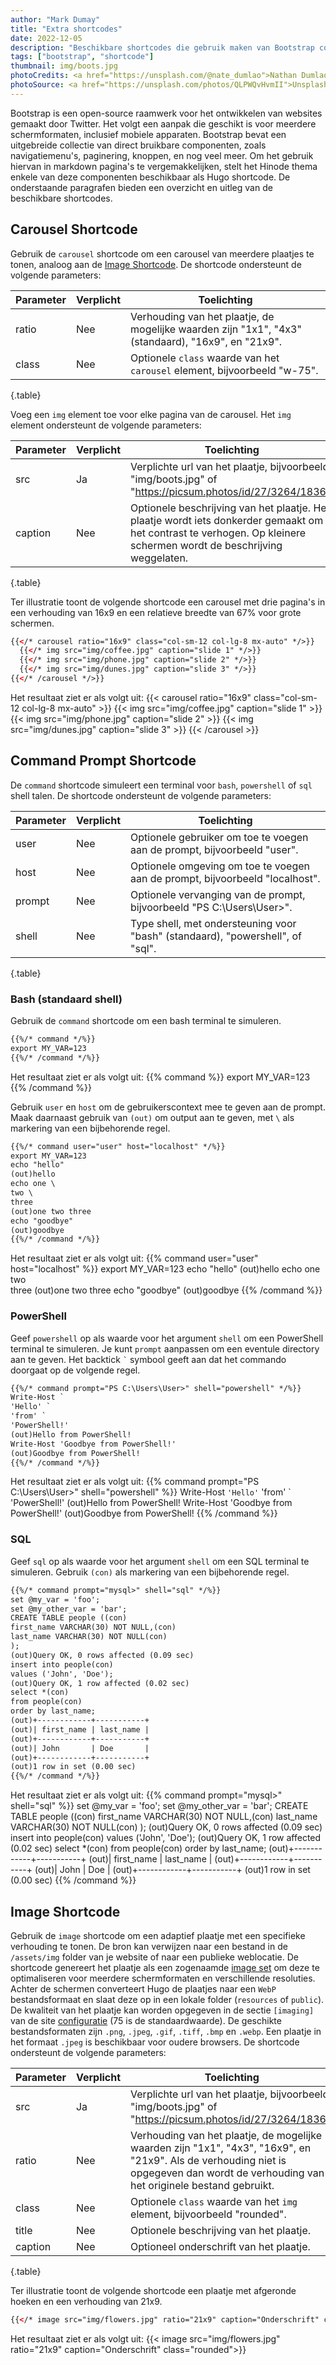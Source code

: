 ```yaml
---
author: "Mark Dumay"
title: "Extra shortcodes"
date: 2022-12-05
description: "Beschikbare shortcodes die gebruik maken van Bootstrap componenten en vormgeving"
tags: ["bootstrap", "shortcode"]
thumbnail: img/boots.jpg
photoCredits: <a href="https://unsplash.com/@nate_dumlao">Nathan Dumlao</a>
photoSource: <a href="https://unsplash.com/photos/QLPWQvHvmII">Unsplash</a>
---
```



Bootstrap is een open-source raamwerk voor het ontwikkelen van websites gemaakt door Twitter. Het volgt een aanpak die geschikt is voor meerdere schermformaten, inclusief mobiele apparaten. Bootstrap bevat een uitgebreide collectie van direct bruikbare componenten, zoals navigatiemenu's, paginering, knoppen, en nog veel meer. Om het gebruik hiervan in markdown pagina's te vergemakkelijken, stelt het Hinode thema enkele van deze componenten beschikbaar als Hugo shortcode. De onderstaande paragrafen bieden een overzicht en uitleg van de beschikbare shortcodes.

## Carousel Shortcode

Gebruik de `carousel` shortcode om een carousel van meerdere plaatjes te tonen, analoog aan de [Image Shortcode](#image-shortcode). De shortcode ondersteunt de volgende parameters:

| Parameter | Verplicht | Toelichting |
|-----------|-----------|-------------|
| ratio     | Nee       | Verhouding van het plaatje, de mogelijke waarden zijn "1x1", "4x3" (standaard), "16x9", en "21x9". |
| class     | Nee       | Optionele `class` waarde van het `carousel` element, bijvoorbeeld "w-75". |
{.table}

Voeg een `img` element toe voor elke pagina van de carousel. Het `img` element ondersteunt de volgende parameters:

| Parameter | Verplicht | Toelichting |
|-----------|-----------|-------------|
| src       | Ja        | Verplichte url van het plaatje, bijvoorbeeld "img/boots.jpg" of "https://picsum.photos/id/27/3264/1836". |
| caption   | Nee       | Optionele beschrijving van het plaatje. Het plaatje wordt iets donkerder gemaakt om het contrast te verhogen. Op kleinere schermen wordt de beschrijving weggelaten. |
{.table}

Ter illustratie toont de volgende shortcode een carousel met drie pagina's in een verhouding van 16x9 en een relatieve breedte van 67% voor grote schermen.

```html
{{</* carousel ratio="16x9" class="col-sm-12 col-lg-8 mx-auto" */>}}
  {{</* img src="img/coffee.jpg" caption="slide 1" */>}}
  {{</* img src="img/phone.jpg" caption="slide 2" */>}}
  {{</* img src="img/dunes.jpg" caption="slide 3" */>}}
{{</* /carousel */>}}
```

Het resultaat ziet er als volgt uit:
{{< carousel ratio="16x9" class="col-sm-12 col-lg-8 mx-auto" >}}
  {{< img src="img/coffee.jpg" caption="slide 1" >}}
  {{< img src="img/phone.jpg" caption="slide 2" >}}
  {{< img src="img/dunes.jpg" caption="slide 3" >}}
{{< /carousel >}}

## Command Prompt Shortcode

De `command` shortcode simuleert een terminal voor `bash`, `powershell` of `sql` shell talen. De shortcode ondersteunt de volgende parameters:

| Parameter | Verplicht | Toelichting |
|-----------|----------|-------------|
| user      | Nee | Optionele gebruiker om toe te voegen aan de prompt, bijvoorbeeld "user". |
| host      | Nee | Optionele omgeving om toe te voegen aan de prompt, bijvoorbeeld "localhost". | 
| prompt    | Nee | Optionele vervanging van de prompt, bijvoorbeeld "PS C:\Users\User>". |
| shell     | Nee | Type shell, met ondersteuning voor "bash" (standaard), "powershell", of "sql". |
{.table}

### Bash (standaard shell)

Gebruik de `command` shortcode om een bash terminal te simuleren.

```html
{{%/* command */%}}
export MY_VAR=123
{{%/* /command */%}}
```

Het resultaat ziet er als volgt uit:
{{% command %}}
export MY_VAR=123
{{% /command %}}

Gebruik `user` en `host` om de gebruikerscontext mee te geven aan de prompt. Maak daarnaast gebruik van `(out)` om output aan te geven, met `\` als markering van een bijbehorende regel.

```html
{{%/* command user="user" host="localhost" */%}}
export MY_VAR=123
echo "hello"
(out)hello
echo one \
two \
three
(out)one two three
echo "goodbye"
(out)goodbye
{{%/* /command */%}}
```

Het resultaat ziet er als volgt uit:
{{% command user="user" host="localhost" %}}
export MY_VAR=123
echo "hello"
(out)hello
echo one \
two \
three
(out)one two three
echo "goodbye"
(out)goodbye
{{% /command %}}

### PowerShell

Geef `powershell` op als waarde voor het argument `shell` om een PowerShell terminal te simuleren. Je kunt `prompt` aanpassen om een eventule directory aan te geven. Het backtick `` ` `` symbool geeft aan dat het commando doorgaat op de volgende regel.

```html
{{%/* command prompt="PS C:\Users\User>" shell="powershell" */%}}
Write-Host `
'Hello' `
'from' `
'PowerShell!'
(out)Hello from PowerShell!
Write-Host 'Goodbye from PowerShell!'
(out)Goodbye from PowerShell!
{{%/* /command */%}}
```

Het resultaat ziet er als volgt uit:
{{% command prompt="PS C:\Users\User>" shell="powershell" %}}
Write-Host `
'Hello' `
'from' `
'PowerShell!'
(out)Hello from PowerShell!
Write-Host 'Goodbye from PowerShell!'
(out)Goodbye from PowerShell!
{{% /command %}}

### SQL

Geef `sql` op als waarde voor het argument `shell` om een SQL terminal te simuleren. Gebruik `(con)` als markering van een bijbehorende regel.

```html
{{%/* command prompt="mysql>" shell="sql" */%}}
set @my_var = 'foo';
set @my_other_var = 'bar';
CREATE TABLE people ((con)
first_name VARCHAR(30) NOT NULL,(con)
last_name VARCHAR(30) NOT NULL(con)
);
(out)Query OK, 0 rows affected (0.09 sec)
insert into people(con)
values ('John', 'Doe');
(out)Query OK, 1 row affected (0.02 sec)
select *(con)
from people(con)
order by last_name;
(out)+------------+-----------+
(out)| first_name | last_name |
(out)+------------+-----------+
(out)| John       | Doe       |
(out)+------------+-----------+
(out)1 row in set (0.00 sec)
{{%/* /command */%}}
```

Het resultaat ziet er als volgt uit:
{{% command prompt="mysql>" shell="sql" %}}
set @my_var = 'foo';
set @my_other_var = 'bar';
CREATE TABLE people ((con)
first_name VARCHAR(30) NOT NULL,(con)
last_name VARCHAR(30) NOT NULL(con)
);
(out)Query OK, 0 rows affected (0.09 sec)
insert into people(con)
values ('John', 'Doe');
(out)Query OK, 1 row affected (0.02 sec)
select *(con)
from people(con)
order by last_name;
(out)+------------+-----------+
(out)| first_name | last_name |
(out)+------------+-----------+
(out)| John       | Doe       |
(out)+------------+-----------+
(out)1 row in set (0.00 sec)
{{% /command %}}

## Image Shortcode

Gebruik de `image` shortcode om een adaptief plaatje met een specifieke verhouding te tonen. De bron kan verwijzen naar een bestand in de `/assets/img` folder van je website of naar een publieke weblocatie. De shortcode genereert het plaatje als een zogenaamde [image set][mozilla_image] om deze te optimaliseren voor meerdere schermformaten en verschillende resoluties. Achter de schermen converteert Hugo de plaatjes naar een `WebP` bestandsformaat en slaat deze op in een lokale folder (`resources` of `public`). De kwaliteit van het plaatje kan worden opgegeven in de sectie `[imaging]` van de site [configuratie][hugo_imaging] (75 is de standaardwaarde). De geschikte bestandsformaten zijn `.png`, `.jpeg`, `.gif`, `.tiff`, `.bmp` en `.webp`. Een plaatje in het formaat `.jpeg` is beschikbaar voor oudere browsers. De shortcode ondersteunt de volgende parameters:

| Parameter | Verplicht | Toelichting |
|-----------|----------|-------------|
| src       | Ja  | Verplichte url van het plaatje, bijvoorbeeld "img/boots.jpg" of "https://picsum.photos/id/27/3264/1836". |
| ratio     | Nee | Verhouding van het plaatje, de mogelijke waarden zijn "1x1", "4x3", "16x9", en "21x9". Als de verhouding niet is opgegeven dan wordt de verhouding van het originele bestand gebruikt. |
| class     | Nee | Optionele `class` waarde van het `img` element, bijvoorbeeld "rounded". |
| title     | Nee | Optionele beschrijving van het plaatje. |
| caption   | Nee | Optioneel onderschrift van het plaatje. |
{.table}

Ter illustratie toont de volgende shortcode een plaatje met afgeronde hoeken en een verhouding van 21x9.

```html
{{</* image src="img/flowers.jpg" ratio="21x9" caption="Onderschrift" class="rounded" */>}}
```

Het resultaat ziet er als volgt uit:
{{< image src="img/flowers.jpg" ratio="21x9" caption="Onderschrift" class="rounded">}}

[mozilla_image]: https://developer.mozilla.org/en-US/docs/Learn/HTML/Multimedia_and_embedding/Responsive_images
[hugo_imaging]: https://gohugo.io/content-management/image-processing/#imaging-configuration
